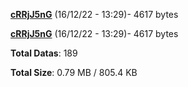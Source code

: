 [**cRRjJ5nG**](/data/cRRjJ5nG.txt) (16/12/22 - 13:29)- 4617 bytes

[**cRRjJ5nG**](/data/cRRjJ5nG.txt) (16/12/22 - 13:29)- 4617 bytes

**Total Datas**: 189

**Total Size**: 0.79 MB / 805.4 KB